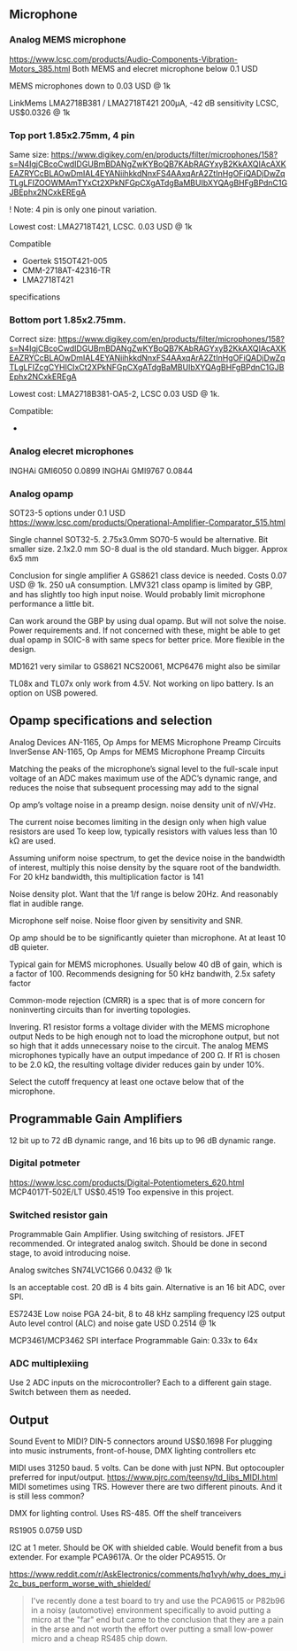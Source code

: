 
## Microphone

### Analog MEMS microphone

https://www.lcsc.com/products/Audio-Components-Vibration-Motors_385.html
Both MEMS and elecret microphone below 0.1 USD

MEMS microphones down to 0.03 USD @ 1k

LinkMems
LMA2718B381 / LMA2718T421
200μA, -42 dB sensitivity
LCSC, US$0.0326 @ 1k


### Top port 1.85x2.75mm, 4 pin

Same size:
https://www.digikey.com/en/products/filter/microphones/158?s=N4IgjCBcoCwdIDGUBmBDANgZwKYBoQB7KAbRAGYxyB2KkAXQIAcAXKEAZRYCcBLAOwDmIAL4EYANiihkkdNnxFS4AAxqArA2ZtInHgOFiQADjDwZqTLgLFIZOOWMAmTYxCt2XPkNFGpCXgATdgBaMBUIbXYQAgBHFgBPdnC1GJBEphx2NCxkEREgA

! Note: 4 pin is only one pinout variation.

Lowest cost: LMA2718T421, LCSC. 0.03 USD @ 1k

Compatible

- Goertek S15OT421-005
- CMM-2718AT-42316-TR
- LMA2718T421

specifications



### Bottom port 1.85x2.75mm.

Correct size:
https://www.digikey.com/en/products/filter/microphones/158?s=N4IgjCBcoCwdIDGUBmBDANgZwKYBoQB7KAbRAGYxyB2KkAXQIAcAXKEAZRYCcBLAOwDmIAL4EYANiihkkdNnxFS4AAxqArA2ZtInHgOFiQADjDwZqTLgLFIZcgCYHlCIxCt2XPkNFGpCXgATdgBaMBUIbXYQAgBHFgBPdnC1GJBEphx2NCxkEREgA

Lowest cost: LMA2718B381-OA5-2, LCSC 0.03 USD @ 1k.

Compatible:

- 


### Analog elecret microphones


INGHAi GMI6050  0.0899 
INGHAi GMI9767  0.0844 


### Analog opamp

SOT23-5 options under 0.1 USD
https://www.lcsc.com/products/Operational-Amplifier-Comparator_515.html

Single channel SOT32-5. 2.75x3.0mm
SO70-5 would be alternative. Bit smaller size. 2.1x2.0 mm
SO-8 dual is the old standard. Much bigger. Approx 6x5 mm

Conclusion for single amplifier
A GS8621 class device is needed. Costs 0.07 USD @ 1k. 250 uA consumption.
LMV321 class opamp is limited by GBP, and has slightly too high input noise.
Would probably limit microphone performance a little bit.

Can work around the GBP by using dual opamp.
But will not solve the noise.
Power requirements and.
If not concerned with these, might be able to get dual opamp in SOIC-8
with same specs for better price. More flexible in the design.

MD1621 very similar to GS8621
NCS20061, MCP6476 might also be similar

TL08x and TL07x only work from 4.5V.
Not working on lipo battery.
Is an option on USB powered.


## Opamp specifications and selection

Analog Devices AN-1165, Op Amps for MEMS Microphone Preamp Circuits
InverSense AN-1165, Op Amps for MEMS Microphone Preamp Circuits

Matching the peaks of the microphone’s signal level to the full-scale
input voltage of an ADC makes maximum use of the ADC’s dynamic range,
and reduces the noise that subsequent processing may add to the signal

Op amp’s voltage noise in a preamp design. noise density unit of nV/√Hz.

The current noise becomes limiting in the design only when high value resistors are used
To keep low, typically resistors with values less than 10 kΩ are used.

Assuming uniform noise spectrum, to get the device noise in the bandwidth of interest,
multiply this noise density by the square root of the bandwidth.
For 20 kHz bandwidth, this multiplication factor is 141

Noise density plot. Want that the 1/f range is below 20Hz.
And reasonably flat in audible range.

Microphone self noise. Noise floor given by sensitivity and SNR.

Op amp should be to be significantly quieter than microphone. At at least 10 dB quieter.

Typical gain for MEMS microphones. Usually below 40 dB of gain, which is a factor of 100.
Recommends designing for 50 kHz bandwith, 2.5x safety factor

Common-mode rejection (CMRR) is a spec that is of more concern for noninverting circuits than for inverting topologies.

Invering. R1 resistor forms a voltage divider with the MEMS microphone output
Neds to be high enough not to load the microphone output, but not so high that it adds unnecessary noise to the circuit.
The analog MEMS microphones typically have an output impedance of 200 Ω.
If R1 is chosen to be 2.0 kΩ, the resulting voltage divider reduces gain by under 10%.

Select the cutoff frequency at least one octave below that of the microphone.


## Programmable Gain Amplifiers

12 bit up to 72 dB  dynamic range,
and 16 bits up to 96 dB dynamic range.

### Digital potmeter

https://www.lcsc.com/products/Digital-Potentiometers_620.html
MCP4017T-502E/LT
US$0.4519 
Too expensive in this project.

### Switched resistor gain

Programmable Gain Amplifier. Using switching of resistors.
JFET recommended. Or integrated analog switch.
Should be done in second stage, to avoid introducing noise.

Analog switches
SN74LVC1G66 0.0432 @ 1k

Is an acceptable cost.
20 dB is 4 bits gain.
Alternative is an 16 bit ADC, over SPI.

ES7243E
Low noise PGA
24-bit, 8 to 48 kHz sampling frequency
I2S output
Auto level control (ALC) and noise gate
USD 0.2514 @ 1k

MCP3461/MCP3462
SPI interface 
Programmable Gain: 0.33x to 64x




### ADC multiplexiing

Use 2 ADC inputs on the microcontroller?
Each to a different gain stage.
Switch between them as needed.



## Output

Sound Event to MIDI?
DIN-5 connectors around US$0.1698
For plugging into music instruments, front-of-house, DMX lighting controllers etc

MIDI uses 31250 baud.
5 volts. Can be done with just NPN.
But optocoupler preferred for input/output.
https://www.pjrc.com/teensy/td_libs_MIDI.html
MIDI sometimes using TRS. However there are two different pinouts. And it is still less common?

DMX for lighting control.
Uses RS-485. Off the shelf tranceivers

RS1905 0.0759 USD

I2C at 1 meter. Should be OK with shielded cable. Would benefit from a bus extender.
For example PCA9617A. Or the older PCA9515. Or 

https://www.reddit.com/r/AskElectronics/comments/hq1vyh/why_does_my_i2c_bus_perform_worse_with_shielded/

> I've recently done a test board to try and use the PCA9615 or P82b96 in a noisy (automotive) environment
> specifically to avoid putting a micro at the "far" end
> but came to the conclusion that they are a pain in the arse
> and not worth the effort over putting a small low-power micro and a cheap RS485 chip down.

